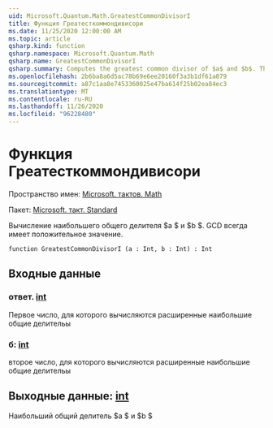 ```yaml
---
uid: Microsoft.Quantum.Math.GreatestCommonDivisorI
title: Функция Греатесткоммондивисори
ms.date: 11/25/2020 12:00:00 AM
ms.topic: article
qsharp.kind: function
qsharp.namespace: Microsoft.Quantum.Math
qsharp.name: GreatestCommonDivisorI
qsharp.summary: Computes the greatest common divisor of $a$ and $b$. The GCD is always positive.
ms.openlocfilehash: 2b6ba8a6d5ac78b69e6ee20160f3a3b1df61a879
ms.sourcegitcommit: a87c1aa8e7453360025e47ba614f25b02ea84ec3
ms.translationtype: MT
ms.contentlocale: ru-RU
ms.lasthandoff: 11/26/2020
ms.locfileid: "96228480"
---
```

# <a name="greatestcommondivisori-function"></a>Функция Греатесткоммондивисори

Пространство имен: [Microsoft. тактов. Math](xref:Microsoft.Quantum.Math)

Пакет: [Microsoft. такт. Standard](https://nuget.org/packages/Microsoft.Quantum.Standard)


Вычисление наибольшего общего делителя $a $ и $b $. GCD всегда имеет положительное значение.

```qsharp
function GreatestCommonDivisorI (a : Int, b : Int) : Int
```


## <a name="input"></a>Входные данные

### <a name="a--int"></a>ответ. [int](xref:microsoft.quantum.lang-ref.int)

Первое число, для которого вычисляются расширенные наибольшие общие делительы


### <a name="b--int"></a>б: [int](xref:microsoft.quantum.lang-ref.int)

второе число, для которого вычисляются расширенные наибольшие общие делительы



## <a name="output--int"></a>Выходные данные: [int](xref:microsoft.quantum.lang-ref.int)

Наибольший общий делитель $a $ и $b $